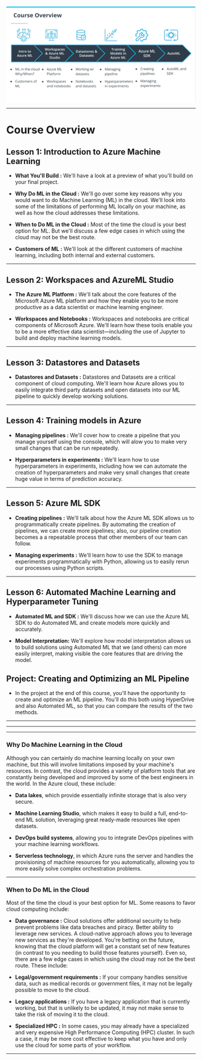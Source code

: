![](screen1.png)

___


# Course Overview

## Lesson 1: Introduction to Azure Machine Learning

* **What You'll Build :**  We'll have a look at a preview of what you'll build on your final project.

* **Why Do ML in the Cloud :** We'll go over some key reasons why you would want to do Machine Learning (ML) in the cloud. We'll look into some of the limitations of performing ML locally on your machine, as well as how the cloud addresses these limitations.

* **When to Do ML in the Cloud :** Most of the time the cloud is your best option for ML. But we'll discuss a few edge cases in which using the cloud may not be the best route.

* **Customers of ML :** We'll look at the different customers of machine learning, including both internal and external customers.

---

## Lesson 2: Workspaces and AzureML Studio

* **The Azure ML Platform :** We'll talk about the core features of the Microsoft Azure ML platform and how they enable you to be more productive as a data scientist or machine learning engineer.

* **Workspaces and Notebooks :** Workspaces and notebooks are critical components of Microsoft Azure. We'll learn how these tools enable you to be a more effective data scientist—including the use of Jupyter to build and deploy machine learning models.

---

## Lesson 3: Datastores and Datasets
* **Datastores and Datasets :** Datastores and Datasets are a critical component of cloud computing. We'll learn how Azure allows you to easily integrate third party datasets and open datasets into our ML pipeline to quickly develop working solutions.

---

## Lesson 4: Training models in Azure
* **Managing pipelines :** We'll cover how to create a pipeline that you manage yourself using the console, which will alow you to make very small changes that can be run repeatedly.

* **Hyperparameters in experiments :** We'll learn how to use hyperparameters in experiments, including how we can automate the creation of hyperparameters and make very small changes that create huge value in terms of prediction accuracy.

---

## Lesson 5: Azure ML SDK

* **Creating pipelines :** We'll talk about how the Azure ML SDK allows us to programmatically create pipelines. By automating the creation of pipelines, we can create more pipelines; also, our pipeline creation becomes a a repeatable process that other members of our team can follow.

* **Managing experiments :** We'll learn how to use the SDK to manage experiments programmatically with Python, allowing us to easily rerun our processes using Python scripts.

---

## Lesson 6: Automated Machine Learning and Hyperparameter Tuning

* **Automated ML and SDK :**  We'll discuss how we can use the Azure ML SDK to do Automated ML and create models more quickly and accurately.

* **Model Interpretation:** We'll explore how model interpretation allows us to build solutions using Automated ML that we (and others) can more easily interpret, making visible the core features that are driving the model.

## Project: Creating and Optimizing an ML Pipeline

* In the project at the end of this course, you'll have the opportunity to create and optimize an ML pipeline. You'll do this both using HyperDrive and also Automated ML, so that you can compare the results of the two methods.

---
---
---

### Why Do Machine Learning in the Cloud

Although you can certainly do machine learning locally on your own machine, but this will involve limitations imposed by your machine's resources. In contrast, the cloud provides a variety of platform tools that are constantly being developed and improved by some of the best engineers in the world. In the Azure cloud, these include:

* **Data lakes**, which provide essentially infinite storage that is also very secure.

* **Machine Learning Studio**, which makes it easy to build a full, end-to-end ML solution, leveraging great ready-made resources like open datasets.

* **DevOps build systems**, allowing you to integrate DevOps pipelines with your machine learning workflows.

* **Serverless technology**, in which Azure runs the server and handles the provisioning of machine resources for you automatically, allowing you to more easily solve complex orchestration problems.


---

### When to Do ML in the Cloud


Most of the time the cloud is your best option for ML. Some reasons to favor cloud computing include:

* **Data governance :** Cloud solutions offer additional security to help prevent problems like data breaches and piracy.
Better ability to leverage new services. A cloud-native approach allows you to leverage new services as they're developed. You're betting on the future, knowing that the cloud platform will get a constant set of new features (in contrast to you needing to build those features yourself).
Even so, there are a few edge cases in which using the cloud may not be the best route. These include:

* **Legal/government requirements :** If your company handles sensitive data, such as medical records or government files, it may not be legally possible to move to the cloud.

* **Legacy applications :** If you have a legacy application that is currently working, but that is unlikely to be updated, it may not make sense to take the risk of moving it to the cloud.

* **Specialized HPC :** In some cases, you may already have a specialized and very expensive High Performance Computing (HPC) cluster. In such a case, it may be more cost effective to keep what you have and only use the cloud for some parts of your workflow.

---












